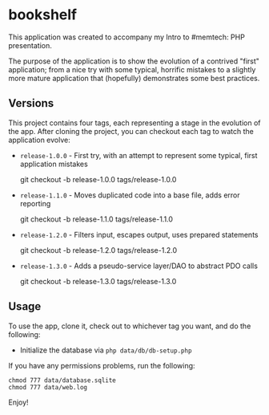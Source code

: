 bookshelf
=========

This application was created to accompany my Intro to #memtech: PHP presentation.

The purpose of the application is to show the evolution of a contrived "first" application;
from a nice try with some typical, horrific mistakes to a slightly more mature application
that (hopefully) demonstrates some best practices.

Versions
--------

This project contains four tags, each representing a stage in the evolution of the app.
After cloning the project, you can checkout each tag to watch the application evolve:

* `release-1.0.0` - First try, with an attempt to represent some typical, first application mistakes

    git checkout -b release-1.0.0 tags/release-1.0.0

* `release-1.1.0` - Moves duplicated code into a base file, adds error reporting

    git checkout -b release-1.1.0 tags/release-1.1.0

* `release-1.2.0` - Filters input, escapes output, uses prepared statements

    git checkout -b release-1.2.0 tags/release-1.2.0

* `release-1.3.0` - Adds a pseudo-service layer/DAO to abstract PDO calls

    git checkout -b release-1.3.0 tags/release-1.3.0

Usage
-----

To use the app, clone it, check out to whichever tag you want, and do
the following:

* Initialize the database via `php data/db/db-setup.php`

If you have any permissions problems, run the following:

    chmod 777 data/database.sqlite
    chmod 777 data/web.log

Enjoy!